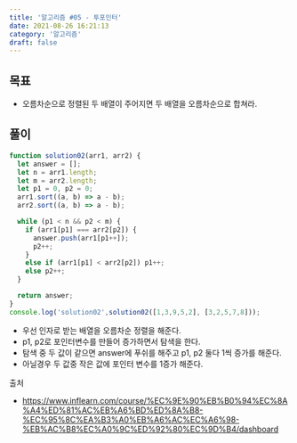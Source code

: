 ```yaml
---
title: '알고리즘 #05 - 투포인터'
date: 2021-08-26 16:21:13
category: '알고리즘'
draft: false
---
```


## 목표
- 오름차순으로 정렬된 두 배열이 주어지면 두 배열을 오름차순으로 합쳐라.

## 풀이
```javascript
function solution02(arr1, arr2) {
  let answer = [];
  let n = arr1.length;
  let m = arr2.length;
  let p1 = 0, p2 = 0;
  arr1.sort((a, b) => a - b);
  arr2.sort((a, b) => a - b);

  while (p1 < n && p2 < m) {
    if (arr1[p1] === arr2[p2]) {
      answer.push(arr1[p1++]);
      p2++;
    }
    else if (arr1[p1] < arr2[p2]) p1++;
    else p2++;
  }

  return answer;
}
console.log('solution02',solution02([1,3,9,5,2], [3,2,5,7,8]));
```
- 우선 인자로 받는 배열을 오름차순 정렬을 해준다.
- p1, p2로 포인터변수를 만들어 증가하면서 탐색을 한다.
- 탐색 중 두 값이 같으면 answer에 푸쉬를 해주고 p1, p2 둘다 1씩 증가를 해준다.
- 아닐경우 두 값중 작은 값에 포인터 변수를 1증가 해준다.


출처
- https://www.inflearn.com/course/%EC%9E%90%EB%B0%94%EC%8A%A4%ED%81%AC%EB%A6%BD%ED%8A%B8-%EC%95%8C%EA%B3%A0%EB%A6%AC%EC%A6%98-%EB%AC%B8%EC%A0%9C%ED%92%80%EC%9D%B4/dashboard
